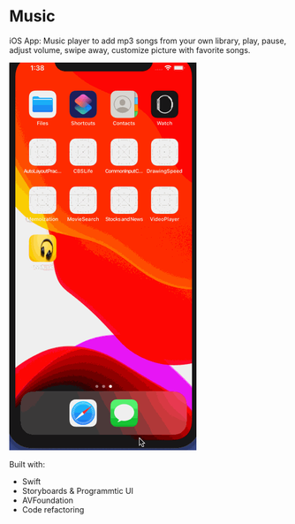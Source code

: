 # Music
iOS App: Music player to add mp3 songs from your own library, play, pause, adjust volume, swipe away, customize picture with favorite songs.

![music_player](https://github.com/Power186/Music/blob/master/Music.gif)

Built with:
* Swift
* Storyboards & Programmtic UI
* AVFoundation
* Code refactoring
